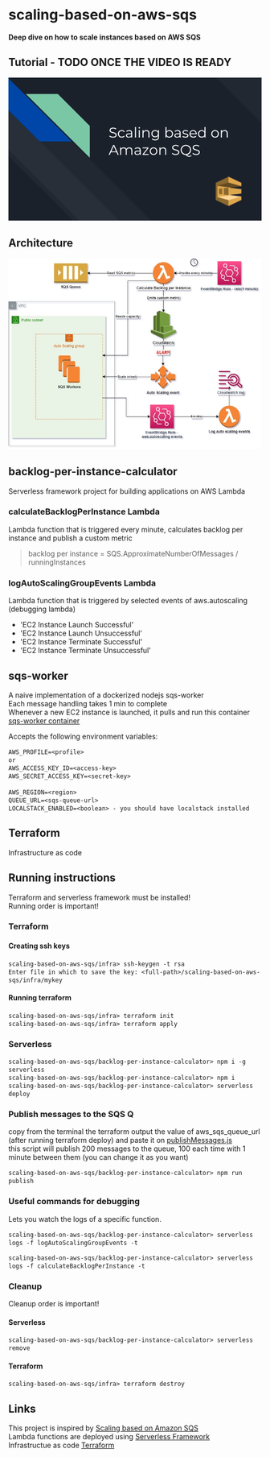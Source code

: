 # scaling-based-on-aws-sqs
**Deep dive on how to scale instances based on AWS SQS**
## Tutorial - TODO ONCE THE VIDEO IS READY
[![Scaling based on Amazon SQS Tutorial](assets/images/thumbnail.png)](https://www.youtube.com/watch?v=un62_Y5v1UA "Example")

## Architecture
![Architecture](assets/images/Scaling%20based%20on%20Amazon%20SQS%20-%20Diagram.jpg)

## backlog-per-instance-calculator 
Serverless framework project for building applications on AWS Lambda
### calculateBacklogPerInstance Lambda
Lambda function that is triggered every minute, calculates backlog per instance and publish a custom metric
> backlog per instance = SQS.ApproximateNumberOfMessages / runningInstances
### logAutoScalingGroupEvents Lambda
Lambda function that is triggered by selected events of aws.autoscaling (debugging lambda)
- 'EC2 Instance Launch Successful'
- 'EC2 Instance Launch Unsuccessful'
- 'EC2 Instance Terminate Successful'
- 'EC2 Instance Terminate Unsuccessful'
## sqs-worker
A naive implementation of a dockerized nodejs sqs-worker\
Each message handling takes 1 min to complete\
Whenever a new EC2 instance is launched, it pulls and run this container [sqs-worker container](https://hub.docker.com/repository/docker/nirf/simple-sqs-worker)

Accepts the following environment variables:
```
AWS_PROFILE=<profile>
or
AWS_ACCESS_KEY_ID=<access-key>
AWS_SECRET_ACCESS_KEY=<secret-key>

AWS_REGION=<region>
QUEUE_URL=<sqs-queue-url>
LOCALSTACK_ENABLED=<boolean> - you should have localstack installed
```
## Terraform
Infrastructure as code
## Running instructions
Terraform and serverless framework must be installed!\
Running order is important!
### Terraform
#### Creating ssh keys
```
scaling-based-on-aws-sqs/infra> ssh-keygen -t rsa
Enter file in which to save the key: <full-path>/scaling-based-on-aws-sqs/infra/mykey
```
#### Running terraform
```
scaling-based-on-aws-sqs/infra> terraform init
scaling-based-on-aws-sqs/infra> terraform apply
```
### Serverless
```
scaling-based-on-aws-sqs/backlog-per-instance-calculator> npm i -g serverless
scaling-based-on-aws-sqs/backlog-per-instance-calculator> npm i
scaling-based-on-aws-sqs/backlog-per-instance-calculator> serverless deploy
```
### Publish messages to the SQS Q
copy from the terminal the terraform output the value of aws_sqs_queue_url (after running terraform deploy) and paste it on [publishMessages.js](backlog-per-instance-calculator/src/scripts/publishMessages.js)\
this script will publish 200 messages to the queue, 100 each time with 1 minute between them (you can change it as you want)
```
scaling-based-on-aws-sqs/backlog-per-instance-calculator> npm run publish
```
### Useful commands for debugging
Lets you watch the logs of a specific function.
```
scaling-based-on-aws-sqs/backlog-per-instance-calculator> serverless logs -f logAutoScalingGroupEvents -t
```
```
scaling-based-on-aws-sqs/backlog-per-instance-calculator> serverless logs -f calculateBacklogPerInstance -t
```
### Cleanup
Cleanup order is important!
#### Serverless
```
scaling-based-on-aws-sqs/backlog-per-instance-calculator> serverless remove
```
#### Terraform
```
scaling-based-on-aws-sqs/infra> terraform destroy
```
## Links
This project is inspired by [Scaling based on Amazon SQS](https://docs.aws.amazon.com/autoscaling/ec2/userguide/as-using-sqs-queue.html)
\
Lambda functions are deployed using [Serverless Framework](https://www.serverless.com/framework/docs/getting-started)
\
Infrastructue as code [Terraform](https://www.terraform.io/)


